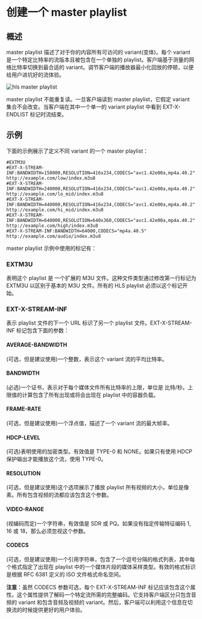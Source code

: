 # 创建一个 master playlist

## 概述

master playlist 描述了对于你的内容所有可访问的 variant(变体)。每个 variant 是一个特定比特率的流版本且被包含在一个单独的 playlist。客户端基于测量的网络比特率切换到最合适的 variant。调节客户端的播放器最小化回放的停顿，以便给用户进坑好的流体验。

![hls master playlist](../hls/hls_master_playlist.pnghls_master_playlist.png)

master playlist 不能重复读。一旦客户端读到 master playlist，它假定 variant 集合不会改变。当客户端在其中一个单一的 variant playlist 中看到 EXT-X-ENDLIST 标记时流结束。

## 示例

下面的示例展示了定义不同 variant 的一个 master playlist：

```m3u8
#EXTM3U
#EXT-X-STREAM-INF:BANDWIDTH=150000,RESOLUTION=416x234,CODECS="avc1.42e00a,mp4a.40.2"
http://example.com/low/index.m3u8
#EXT-X-STREAM-INF:BANDWIDTH=240000,RESOLUTION=416x234,CODECS="avc1.42e00a,mp4a.40.2"
http://example.com/lo_mid/index.m3u8
#EXT-X-STREAM-INF:BANDWIDTH=440000,RESOLUTION=416x234,CODECS="avc1.42e00a,mp4a.40.2"
http://example.com/hi_mid/index.m3u8
#EXT-X-STREAM-INF:BANDWIDTH=640000,RESOLUTION=640x360,CODECS="avc1.42e00a,mp4a.40.2"
http://example.com/high/index.m3u8
#EXT-X-STREAM-INF:BANDWIDTH=64000,CODECS="mp4a.40.5"
http://example.com/audio/index.m3u8
```

master playlist 示例中使用的标记有：

### EXTM3U

表明这个 playlist 是 一个扩展的 M3U 文件。这种文件类型通过修改第一行标记为 EXTM3U 以区别于基本的 M3U 文件。所有的 HLS playlist 必须以这个标记开始。

### EXT-X-STREAM-INF

表示 playlist 文件的下一个 URL 标识了另一个 playlist 文件。EXT-X-STREAM-INF 标记包含下面的参数：

#### AVERAGE-BANDWIDTH

(可选，但是建议使用)一个整数，表示这个 variant 流的平均比特率。

#### BANDWIDTH

(必选)一个证书，表示对于每个媒体文件所有比特率的上限，单位是 比特/秒。上限值的计算包含了所有出现或将会出现在 playlist 中的容器负载。

#### FRAME-RATE

(可选，但是建议使用)一个浮点值，描述了一个 variant 流的最大帧率。

#### HDCP-LEVEL

(可选)表明使用的加密类型。有效值是 TYPE-0 和 NONE。如果只有使用 HDCP 保护输出才能播放这个流，使用 TYPE-0。

#### RESOLUTION

(可选，但是建议使用)这个选项展示了播放 playlist 所有视频的大小，单位是像素。所有包含视频的流都应该包含这个参数。

#### VIDEO-RANGE

(视编码而定)一个字符串，有效值是 SDR 或 PQ。如果没有指定传输特征编码 1, 16 或 18，那么必须忽视这个参数。

#### CODECS

(可选，但是建议使用)一个引用字符串，包含了一个逗号分隔的格式列表，其中每个格式指定了出现在 playlist 中的一个媒体片段的媒体采样类型。有效的格式标识是根据 RFC 6381 定义的 ISO 文件格式命名空间。

**注意**：虽然 CODECS 参数可选，每个 EXT-X-STREAM-INF 标记应该包含这个属性。这个属性提供了解码一个特定流所需的完整编码。它支持客户端区分只包含音频的 variant 和包含音频及视频的 variant。然后，客户端可以利用这个信息在切换流的时候提供更好的用户体验。
